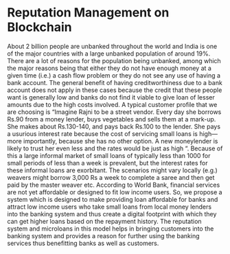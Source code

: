 # Reputation Management on Blockchain

About 2 billion people are unbanked throughout the world and India is one of the major countries with a large unbanked population of around 19%. There are a lot of reasons for the population being unbanked, among which the major reasons being that either they do not have enough money at a given time (i.e.) a cash flow problem or they do not see any use of having a bank account. The general benefit of having creditworthiness due to a bank account does not apply in these cases because the credit that these people want is generally low and banks do not find it viable to give loan of lesser amounts due to the high costs involved. A typical customer profile that we are choosing is “Imagine Rajni to be a street vendor. Every day she borrows Rs.90 from a money lender, buys vegetables and sells them at a mark-up. She makes about Rs.130-140, and pays back Rs.100 to the lender. She pays a usurious interest rate because the cost of servicing small loans is high—more importantly, because she has no other option. A new moneylender is likely to trust her even less and the rates would be just as high “. Because of this a large informal market of small loans of typically less than 1000 for small periods of less than a week is prevalent, but the interest rates for these informal loans are exorbitant. The scenarios might vary locally (e.g.) weavers might borrow 3,000 Rs a week to complete a saree and then get paid by the master weaver etc. According to World Bank, financial services are not yet affordable or designed to fit low income users. So, we propose a system which is designed to make providing loan affordable for banks and attract low income users who take small loans from local money lenders into the banking system and thus create a digital footprint with which they can get higher loans based on the repayment history. The reputation system and microloans in this model helps in bringing customers into the banking system and provides a reason for further using the banking services thus benefitting banks as well as
customers.